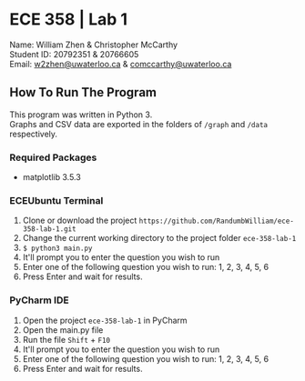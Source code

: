 # ECE 358 | Lab 1

Name: William Zhen & Christopher McCarthy <br />
Student ID: 20792351 & 20766605 <br />
Email: w2zhen@uwaterloo.ca & comccarthy@uwaterloo.ca

## How To Run The Program

This program was written in Python 3. <br />
Graphs and CSV data are exported in the folders of `/graph` and `/data` respectively.

### Required Packages
- matplotlib 3.5.3

### ECEUbuntu Terminal

1. Clone or download the project `https://github.com/RandumbWilliam/ece-358-lab-1.git`
2. Change the current working directory to the project folder `ece-358-lab-1`
3. ```$ python3 main.py```
4. It'll prompt you to enter the question you wish to run
5. Enter one of the following question you wish to run: 1, 2, 3, 4, 5, 6
6. Press Enter and wait for results.

### PyCharm IDE

1. Open the project `ece-358-lab-1` in PyCharm
2. Open the main.py file
3. Run the file `Shift` + `F10`
4. It'll prompt you to enter the question you wish to run
5. Enter one of the following question you wish to run: 1, 2, 3, 4, 5, 6
6. Press Enter and wait for results.
